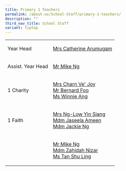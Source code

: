 ```yaml
---
title: Primary 1 Teachers
permalink: /about-us/School-Staff/primary-1-teachers/
description: ""
third_nav_title: School Staff
variant: tiptap
---
```

<table>
<tbody>
<tr>
<td rowspan="1" colspan="1">
<p>Year Head</p>
</td>
<td rowspan="1" colspan="1">
<p><a href="a_catherine@moe.edu.sg" rel="noopener noreferrer nofollow" target="_blank">Mrs Catherine Arumugam</a>
</p>
</td>
</tr>
<tr>
<td rowspan="1" colspan="1">
<p>Assist. Year Head</p>
</td>
<td rowspan="1" colspan="1">
<p><a href="ng_cheong_zsen@moe.edu.sg" rel="noopener noreferrer nofollow" target="_blank">Mr Mike Ng</a>
</p>
</td>
</tr>
<tr>
<td rowspan="1" colspan="1">
<p>1 Charity</p>
</td>
<td rowspan="1" colspan="1">
<p><a href="ong_ve_joy@moe.edu.sg" rel="noopener noreferrer nofollow" target="_blank">Mrs Charn&nbsp;Ve'&nbsp;Joy</a> 
<br><a href="foo_kwee_joo_bernard@moe.edu.sg" rel="noopener noreferrer nofollow" target="_blank">Mr&nbsp;Bernard&nbsp;Foo</a> 
<br><a href="" rel="noopener noreferrer nofollow" target="_blank">Ms Winnie Ang</a>
</p>
</td>
</tr>
<tr>
<td rowspan="1" colspan="1">
<p>1 Faith</p>
</td>
<td rowspan="1" colspan="1">
<p><a href="low_yin_siang@moe.edu.sg" rel="noopener noreferrer nofollow" target="_blank">Mrs Ng-Low Yin Siang</a> 
<br><a href="jaseela_mohamed_noorul_ameen@moe.edu.sg" rel="noopener noreferrer nofollow" target="_blank">Mdm&nbsp;Jaseela&nbsp;Ameen</a> 
<br><a href="ng_siew_hong_a@moe.edu.sg" rel="noopener noreferrer nofollow" target="_blank">Mdm Jackie Ng</a>
</p>
</td>
</tr>
<tr>
<td rowspan="1" colspan="1">
<p></p>
</td>
<td rowspan="1" colspan="1">
<p><a href="ng_cheong_zsen@moe.edu.sg" rel="noopener noreferrer nofollow" target="_blank">Mr Mike Ng</a> 
<br><a href="zahidah_mohamed_nizar@moe.edu.sg" rel="noopener noreferrer nofollow" target="_blank">Mdm Zahidah Nizar</a> 
<br><a href="tan_shuling@moe.edu.sg" rel="noopener noreferrer nofollow" target="_blank">Ms&nbsp;Tan Shu Ling</a>
</p>
</td>
</tr>
</tbody>
</table>
<p></p>
